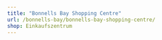 ```yaml
---
title: "Bonnells Bay Shopping Centre"
url: /bonnells-bay/bonnells-bay-shopping-centre/
shop: Einkaufszentrum
---
```

